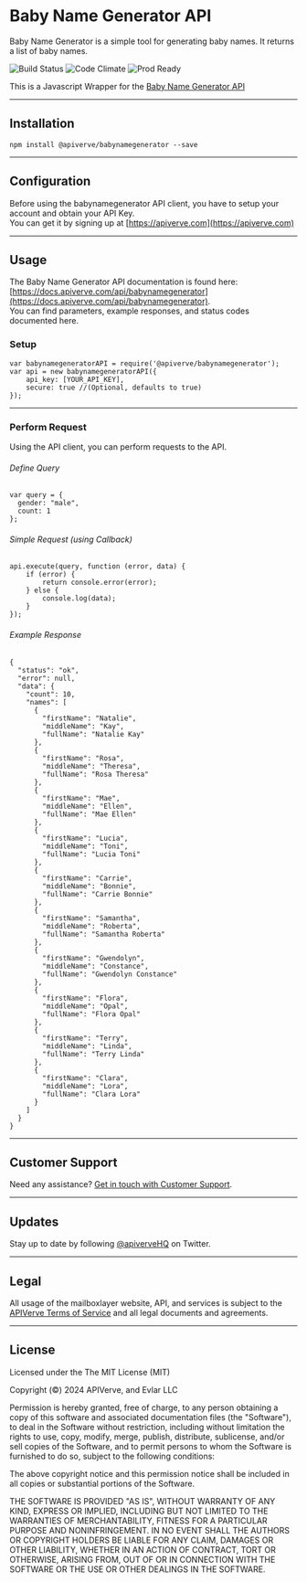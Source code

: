 Baby Name Generator API
============

Baby Name Generator is a simple tool for generating baby names. It returns a list of baby names.

![Build Status](https://img.shields.io/badge/build-passing-green)
![Code Climate](https://img.shields.io/badge/maintainability-B-purple)
![Prod Ready](https://img.shields.io/badge/production-ready-blue)

This is a Javascript Wrapper for the [Baby Name Generator API](https://apiverve.com/marketplace/api/babynamegenerator)

---

## Installation
	npm install @apiverve/babynamegenerator --save

---

## Configuration

Before using the babynamegenerator API client, you have to setup your account and obtain your API Key.  
You can get it by signing up at [https://apiverve.com](https://apiverve.com)

---

## Usage

The Baby Name Generator API documentation is found here: [https://docs.apiverve.com/api/babynamegenerator](https://docs.apiverve.com/api/babynamegenerator).  
You can find parameters, example responses, and status codes documented here.

### Setup

```
var babynamegeneratorAPI = require('@apiverve/babynamegenerator');
var api = new babynamegeneratorAPI({
    api_key: [YOUR_API_KEY],
    secure: true //(Optional, defaults to true)
});
```

---


### Perform Request
Using the API client, you can perform requests to the API.

###### Define Query

```
var query = {
  gender: "male",
  count: 1
};
```

###### Simple Request (using Callback)

```
api.execute(query, function (error, data) {
    if (error) {
        return console.error(error);
    } else {
        console.log(data);
    }
});
```

###### Example Response

```
{
  "status": "ok",
  "error": null,
  "data": {
    "count": 10,
    "names": [
      {
        "firstName": "Natalie",
        "middleName": "Kay",
        "fullName": "Natalie Kay"
      },
      {
        "firstName": "Rosa",
        "middleName": "Theresa",
        "fullName": "Rosa Theresa"
      },
      {
        "firstName": "Mae",
        "middleName": "Ellen",
        "fullName": "Mae Ellen"
      },
      {
        "firstName": "Lucia",
        "middleName": "Toni",
        "fullName": "Lucia Toni"
      },
      {
        "firstName": "Carrie",
        "middleName": "Bonnie",
        "fullName": "Carrie Bonnie"
      },
      {
        "firstName": "Samantha",
        "middleName": "Roberta",
        "fullName": "Samantha Roberta"
      },
      {
        "firstName": "Gwendolyn",
        "middleName": "Constance",
        "fullName": "Gwendolyn Constance"
      },
      {
        "firstName": "Flora",
        "middleName": "Opal",
        "fullName": "Flora Opal"
      },
      {
        "firstName": "Terry",
        "middleName": "Linda",
        "fullName": "Terry Linda"
      },
      {
        "firstName": "Clara",
        "middleName": "Lora",
        "fullName": "Clara Lora"
      }
    ]
  }
}
```

---

## Customer Support

Need any assistance? [Get in touch with Customer Support](https://apiverve.com/contact).

---

## Updates
Stay up to date by following [@apiverveHQ](https://twitter.com/apiverveHQ) on Twitter.

---

## Legal

All usage of the mailboxlayer website, API, and services is subject to the [APIVerve Terms of Service](https://apiverve.com/terms) and all legal documents and agreements.

---

## License
Licensed under the The MIT License (MIT)

Copyright (&copy;) 2024 APIVerve, and Evlar LLC

Permission is hereby granted, free of charge, to any person obtaining a copy of this software and associated documentation files (the "Software"), to deal in the Software without restriction, including without limitation the rights to use, copy, modify, merge, publish, distribute, sublicense, and/or sell copies of the Software, and to permit persons to whom the Software is furnished to do so, subject to the following conditions:

The above copyright notice and this permission notice shall be included in all copies or substantial portions of the Software.

THE SOFTWARE IS PROVIDED "AS IS", WITHOUT WARRANTY OF ANY KIND, EXPRESS OR IMPLIED, INCLUDING BUT NOT LIMITED TO THE WARRANTIES OF MERCHANTABILITY, FITNESS FOR A PARTICULAR PURPOSE AND NONINFRINGEMENT. IN NO EVENT SHALL THE AUTHORS OR COPYRIGHT HOLDERS BE LIABLE FOR ANY CLAIM, DAMAGES OR OTHER LIABILITY, WHETHER IN AN ACTION OF CONTRACT, TORT OR OTHERWISE, ARISING FROM, OUT OF OR IN CONNECTION WITH THE SOFTWARE OR THE USE OR OTHER DEALINGS IN THE SOFTWARE.